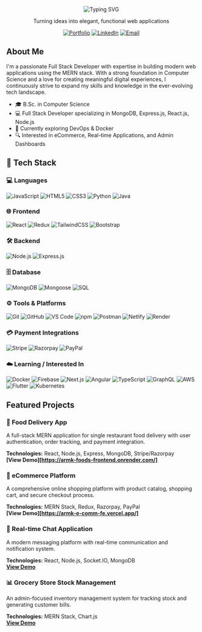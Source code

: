 

<div align="center">
  
  ![Typing SVG](https://readme-typing-svg.herokuapp.com?font=Fira+Code&pause=1000&color=6E5FF7&center=true&vCenter=true&width=435&lines=MERN+Stack+Developer;Web+Application+Expert;Passionate+Problem+Solver)

  <p>Turning ideas into elegant, functional web applications</p>
  
  [![Portfolio](https://img.shields.io/badge/Portfolio-iabdulrahiman.vercel.app-blue?style=for-the-badge&logo=vercel&logoColor=white)](https://iabdulrahiman.vercel.app/)
  [![LinkedIn](https://img.shields.io/badge/LinkedIn-Connect-blue?style=for-the-badge&logo=linkedin&logoColor=white)](https://linkedin.com/in/your-linkedin)
  [![Email](https://img.shields.io/badge/Email-khotabdulrahiman07%40gmail.com-red?style=for-the-badge&logo=gmail&logoColor=white)](mailto:khotabdulrahiman07@gmail.com)

</div>

## About Me

I'm a passionate Full Stack Developer with expertise in building modern web applications using the MERN stack. With a strong foundation in Computer Science and a love for creating meaningful digital experiences, I continuously strive to expand my skills and knowledge in the ever-evolving tech landscape.

- 🎓 B.Sc. in Computer Science
- 💻 Full Stack Developer specializing in MongoDB, Express.js, React.js, Node.js
- 🌱 Currently exploring DevOps & Docker
- 🔍 Interested in eCommerce, Real-time Applications, and Admin Dashboards

## 🔧 Tech Stack

### 💻 Languages
![JavaScript](https://img.shields.io/badge/-JavaScript-F7DF1E?style=flat&logo=javascript&logoColor=black)
![HTML5](https://img.shields.io/badge/-HTML5-E34F26?style=flat&logo=html5&logoColor=white)
![CSS3](https://img.shields.io/badge/-CSS3-1572B6?style=flat&logo=css3&logoColor=white)
![Python](https://img.shields.io/badge/-Python-3776AB?style=flat&logo=python&logoColor=white)
![Java](https://img.shields.io/badge/Java-ED8B00?style=flat&logo=openjdk&logoColor=white)


### 🌐 Frontend
![React](https://img.shields.io/badge/-React-61DAFB?style=flat&logo=react&logoColor=white)
![Redux](https://img.shields.io/badge/-Redux-764ABC?style=flat&logo=redux&logoColor=white)
![TailwindCSS](https://img.shields.io/badge/-TailwindCSS-06B6D4?style=flat&logo=tailwind-css&logoColor=white)
![Bootstrap](https://img.shields.io/badge/-Bootstrap-7952B3?style=flat&logo=bootstrap&logoColor=white)

### 🛠 Backend
![Node.js](https://img.shields.io/badge/-Node.js-339933?style=flat&logo=node.js&logoColor=white)
![Express.js](https://img.shields.io/badge/-Express.js-000000?style=flat&logo=express&logoColor=white)

### 🗄️ Database
![MongoDB](https://img.shields.io/badge/-MongoDB-4EA94B?style=flat&logo=mongodb&logoColor=white)
![Mongoose](https://img.shields.io/badge/-Mongoose-880000?style=flat&logo=mongoose&logoColor=white)
![SQL](https://img.shields.io/badge/-SQL-4479A1?style=flat&logo=mysql&logoColor=white)

### ⚙️ Tools & Platforms
![Git](https://img.shields.io/badge/-Git-F05032?style=flat&logo=git&logoColor=white)
![GitHub](https://img.shields.io/badge/-GitHub-181717?style=flat&logo=github&logoColor=white)
![VS Code](https://img.shields.io/badge/-VS%20Code-007ACC?style=flat&logo=visual-studio-code&logoColor=white)
![npm](https://img.shields.io/badge/-npm-CB3837?style=flat&logo=npm&logoColor=white)
![Postman](https://img.shields.io/badge/-Postman-FF6C37?style=flat&logo=postman&logoColor=white)
![Netlify](https://img.shields.io/badge/-Netlify-00C7B7?style=flat&logo=netlify&logoColor=white)
![Render](https://img.shields.io/badge/-Render-46E3B7?style=flat&logo=render&logoColor=black)

### 💳 Payment Integrations
![Stripe](https://img.shields.io/badge/-Stripe-635BFF?style=flat&logo=stripe&logoColor=white)
![Razorpay](https://img.shields.io/badge/-Razorpay-02042B?style=flat&logo=razorpay&logoColor=white)
![PayPal](https://img.shields.io/badge/-PayPal-00457C?style=flat&logo=paypal&logoColor=white)

### ☁️ Learning / Interested In
![Docker](https://img.shields.io/badge/-Docker-2496ED?style=flat&logo=docker&logoColor=white)
![Firebase](https://img.shields.io/badge/-Firebase-FFCA28?style=flat&logo=firebase&logoColor=white)
![Next.js](https://img.shields.io/badge/-Next.js-000000?style=flat&logo=next.js&logoColor=white)
![Angular](https://img.shields.io/badge/-Angular-DD0031?style=flat&logo=angular&logoColor=white)
![TypeScript](https://img.shields.io/badge/-TypeScript-3178C6?style=flat&logo=typescript&logoColor=white)
![GraphQL](https://img.shields.io/badge/-GraphQL-E10098?style=flat&logo=graphql&logoColor=white)
![AWS](https://img.shields.io/badge/-AWS-232F3E?style=flat&logo=amazonaws&logoColor=white)
![Flutter](https://img.shields.io/badge/-Flutter-02569B?style=flat&logo=flutter&logoColor=white)
![Kubernetes](https://img.shields.io/badge/-Kubernetes-326CE5?style=flat&logo=kubernetes&logoColor=white)


## Featured Projects

### 🍕 Food Delivery App
A full-stack MERN application for single restaurant food delivery with user authentication, order tracking, and payment integration.

**Technologies:** React, Node.js, Express, MongoDB, Stripe/Razorpay  
**[View Demo][https://armk-foods-frontend.onrender.com/]**

### 🛒 eCommerce Platform
A comprehensive online shopping platform with product catalog, shopping cart, and secure checkout process.

**Technologies:** MERN Stack, Redux, Razorpay, PayPal  
**[View Demo][https://armk-e-comm-fe.vercel.app/]**

### 💬 Real-time Chat Application
A modern messaging platform with real-time communication and notification system.

**Technologies:** React, Node.js, Socket.IO, MongoDB  
**[View Demo](#)**

### 📊 Grocery Store Stock Management
An admin-focused inventory management system for tracking stock and generating customer bills.

**Technologies:** MERN Stack, Chart.js  
**[View Demo](#)**
>
